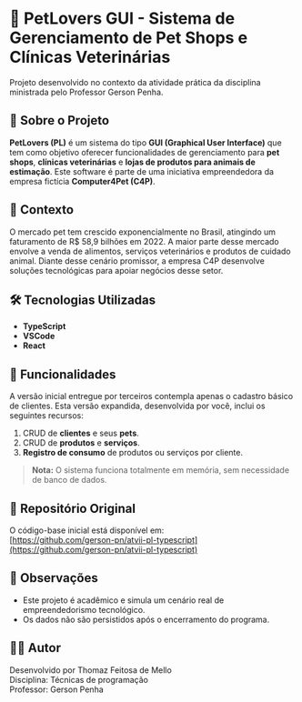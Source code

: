 # 🐾 PetLovers GUI - Sistema de Gerenciamento de Pet Shops e Clínicas Veterinárias

Projeto desenvolvido no contexto da atividade prática da disciplina ministrada pelo Professor Gerson Penha.

## 📘 Sobre o Projeto

**PetLovers (PL)** é um sistema do tipo **GUI (Graphical User Interface)** que tem como objetivo oferecer funcionalidades de gerenciamento para **pet shops**, **clínicas veterinárias** e **lojas de produtos para animais de estimação**. Este software é parte de uma iniciativa empreendedora da empresa fictícia **Computer4Pet (C4P)**.

## 💼 Contexto

O mercado pet tem crescido exponencialmente no Brasil, atingindo um faturamento de R$ 58,9 bilhões em 2022. A maior parte desse mercado envolve a venda de alimentos, serviços veterinários e produtos de cuidado animal. Diante desse cenário promissor, a empresa C4P desenvolve soluções tecnológicas para apoiar negócios desse setor.

## 🛠️ Tecnologias Utilizadas

- **TypeScript**
- **VSCode**
- **React**

## 🚀 Funcionalidades

A versão inicial entregue por terceiros contempla apenas o cadastro básico de clientes. Esta versão expandida, desenvolvida por você, inclui os seguintes recursos:

1. CRUD de **clientes** e seus **pets**.
2. CRUD de **produtos** e **serviços**.
3. **Registro de consumo** de produtos ou serviços por cliente.

> **Nota:** O sistema funciona totalmente em memória, sem necessidade de banco de dados.

## 🔗 Repositório Original

O código-base inicial está disponível em:  
[https://github.com/gerson-pn/atvii-pl-typescript](https://github.com/gerson-pn/atvii-pl-typescript)

## 📌 Observações

- Este projeto é acadêmico e simula um cenário real de empreendedorismo tecnológico.
- Os dados não são persistidos após o encerramento do programa.

## 👨‍💻 Autor

Desenvolvido por Thomaz Feitosa de Mello  
Disciplina: Técnicas de programação  
Professor: Gerson Penha
